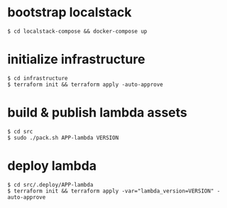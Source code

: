 # bootstrap localstack

    $ cd localstack-compose && docker-compose up



# initialize infrastructure 

    $ cd infrastructure
    $ terraform init && terraform apply -auto-approve



# build & publish lambda assets
    
    $ cd src
    $ sudo ./pack.sh APP-lambda VERSION



# deploy lambda

    $ cd src/.deploy/APP-lambda
    $ terraform init && terraform apply -var="lambda_version=VERSION" -auto-approve
